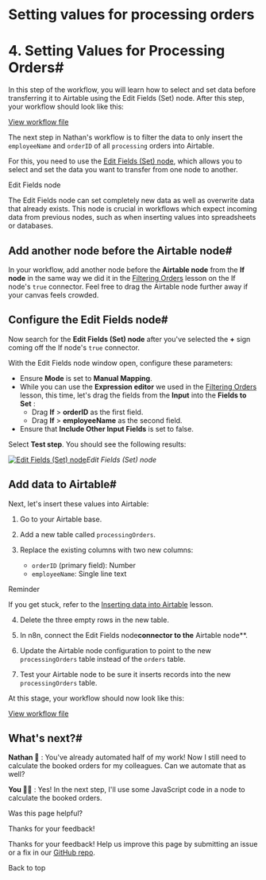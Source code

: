 # Setting values for processing orders

[ ](https://github.com/n8n-io/n8n-docs/edit/main/docs/courses/level-one/chapter-5/chapter-5.4.md "Edit this page")

# 4\. Setting Values for Processing Orders#

In this step of the workflow, you will learn how to select and set data before transferring it to Airtable using the Edit Fields (Set) node. After this step, your workflow should look like this:

[View workflow file](/_workflows//courses/level-one/chapter-5/chapter-5.4.json)

The next step in Nathan's workflow is to filter the data to only insert the `employeeName` and `orderID` of all `processing` orders into Airtable.

For this, you need to use the [Edit Fields (Set) node](../../../../integrations/builtin/core-nodes/n8n-nodes-base.set/), which allows you to select and set the data you want to transfer from one node to another.

Edit Fields node

The Edit Fields node can set completely new data as well as overwrite data that already exists. This node is crucial in workflows which expect incoming data from previous nodes, such as when inserting values into spreadsheets or databases.

## Add another node before the Airtable node#

In your workflow, add another node before the **Airtable node** from the **If node** in the same way we did it in the [Filtering Orders](../chapter-5.3/#add-if-node-before-the-airtable-node) lesson on the If node's `true` connector. Feel free to drag the Airtable node further away if your canvas feels crowded.

## Configure the Edit Fields node#

Now search for the **Edit Fields (Set) node** after you've selected the **+** sign coming off the If node's `true` connector.

With the Edit Fields node window open, configure these parameters:

  * Ensure **Mode** is set to **Manual Mapping**.
  * While you can use the **Expression editor** we used in the [Filtering Orders](../chapter-5.3/) lesson, this time, let's drag the fields from the **Input** into the **Fields to Set** :
    * Drag **If** > **orderID** as the first field.
    * Drag **If** > **employeeName** as the second field.
  * Ensure that **Include Other Input Fields** is set to false.



Select **Test step**. You should see the following results:

[![Edit Fields \(Set\) node](/_images/courses/level-one/chapter-five/l1-c5-4-set-node.png)](https://docs.n8n.io/_images/courses/level-one/chapter-five/l1-c5-4-set-node.png)_Edit Fields (Set) node_

## Add data to Airtable#

Next, let's insert these values into Airtable:

  1. Go to your Airtable base.
  2. Add a new table called `processingOrders`.
  3. Replace the existing columns with two new columns:

     * `orderID` (primary field): Number
     * `employeeName`: Single line text

Reminder

If you get stuck, refer to the [Inserting data into Airtable](../chapter-5.2/) lesson.

  4. Delete the three empty rows in the new table.

  5. In n8n, connect the Edit Fields node**connector to the** Airtable node**.
  6. Update the Airtable node configuration to point to the new `processingOrders` table instead of the `orders` table.
  7. Test your Airtable node to be sure it inserts records into the new `processingOrders` table.



At this stage, your workflow should now look like this:

[View workflow file](/_workflows//courses/level-one/chapter-5/chapter-5.4.json)

## What's next?#

**Nathan 🙋** : You've already automated half of my work! Now I still need to calculate the booked orders for my colleagues. Can we automate that as well?

**You 👩‍🔧** : Yes! In the next step, I'll use some JavaScript code in a node to calculate the booked orders.

Was this page helpful? 

Thanks for your feedback! 

Thanks for your feedback! Help us improve this page by submitting an issue or a fix in our [GitHub repo](https://github.com/n8n-io/n8n-docs). 

Back to top 
